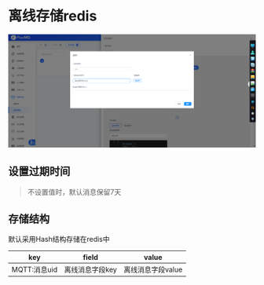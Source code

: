 # 离线存储redis

![img.png](../../../../assets/images/gzyq/rule/offline-redis.png)

##  设置过期时间

> 不设置值时，默认消息保留7天

## 存储结构
默认采用Hash结构存储在redis中

| key                   | field     | value       |
|----------------------|-----------|-------------|
| MQTT:消息uid          | 离线消息字段key | 离线消息字段value |


